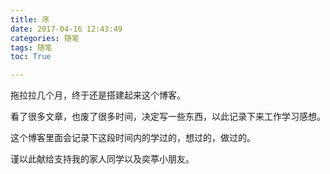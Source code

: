 ```yaml
---
title: 序
date: 2017-04-16 12:43:49
categories: 随笔
tags: 随笔
toc: True

---
```

拖拉拉几个月，终于还是搭建起来这个博客。

看了很多文章，也废了很多时间，决定写一些东西，以此记录下来工作学习感想。

这个博客里面会记录下这段时间内的学过的，想过的，做过的。

谨以此献给支持我的家人同学以及奕葶小朋友。
<!--more-->

